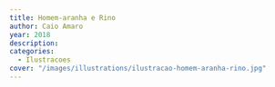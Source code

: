 ```yaml
---
title: Homem-aranha e Rino
author: Caio Amaro
year: 2018
description:
categories:
  - Ilustracoes
cover: "/images/illustrations/ilustracao-homem-aranha-rino.jpg"
---
```



